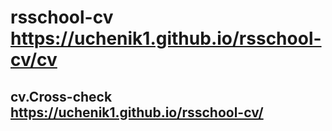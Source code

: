 # rsschool-cv https://uchenik1.github.io/rsschool-cv/cv 
## cv.Cross-check https://uchenik1.github.io/rsschool-cv/
